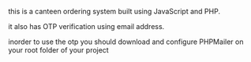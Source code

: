 this is a canteen ordering system built using JavaScript and PHP.

it also has OTP verification using email address.

inorder to use the otp you should download and configure PHPMailer on your root 
folder of your project